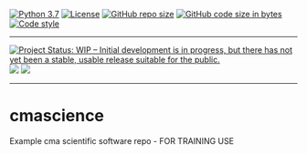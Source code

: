 [![Python 3.7](https://img.shields.io/badge/python-3.7-blue.svg)](https://www.python.org/downloads/release/python-370/)
[![License](https://img.shields.io/badge/License-BSD%203--Clause-blue.svg)](https://opensource.org/licenses/BSD-3-Clause)
[![GitHub repo size](https://img.shields.io/github/repo-size/jonathan-winn-geo/cmascience)](https://github.com/repo-size/jonathan-winn-geo/cmascience)
[![GitHub code size in bytes](https://img.shields.io/github/languages/code-size/jonathan-winn-geo/cmascience)](https://github.com/code-size/jonathan-winn-geo/cmascience)
[![Code style](https://img.shields.io/badge/code%20style-black-000000.svg)](https://github.com/psf/black)

---

[![Project Status: WIP – Initial development is in progress, but there has not yet been a stable, usable release suitable for the public.](https://www.repostatus.org/badges/latest/wip.svg)](https://www.repostatus.org/#wip)
![](https://github.com/jonathan-winn-geo/cmascience/workflows/docs/badge.svg)
![](https://github.com/jonathan-winn-geo/cmascience/workflows/unit-tests/badge.svg)

---





# cmascience
Example cma scientific software repo - FOR TRAINING USE
